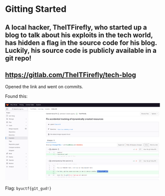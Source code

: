 # Gitting Started

## A local hacker, TheITFirefly, who started up a blog to talk about his exploits in the tech world, has hidden a flag in the source code for his blog. Luckily, his source code is publicly available in a git repo!

## https://gitlab.com/TheITFirefly/tech-blog

Opened the link and went on commits.

Found this:

![photo](./Photo1.png)

Flag: `byuctf{g1t_gud!}`